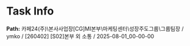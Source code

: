 # Task Info

**Path:** 카페24(주)\본사사업장\[CG]MI본부\마케팅센터\성장주도그룹\그룹팀장 / ymko / [260402] [S02]본부 외 소통 / 2025-08-01_00-00-00

